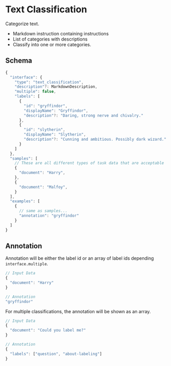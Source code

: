 # Text Classification

Categorize text.

- Markdown instruction containing instructions
- List of categories with descriptions
- Classify into one or more categories.

## Schema

```javascript
{
  "interface": {
    "type": "text_classification",
    "description"?: MarkdownDescription,
    "multiple": false,
    "labels": [
      {
        "id": "gryffindor",
        "displayName": "Gryffindor",
        "description"?: "Daring, strong nerve and chivalry."
      },
      {
        "id": "slytherin",
        "displayName": "Slytherin",
        "description"?: "Cunning and ambitious. Possibly dark wizard."
      }
    ]
  },
  "samples": [
    // These are all different types of task data that are acceptable
    {
      "document": "Harry",
    },
    {
      "document": "Malfoy",
    }
  ],
  "examples": [
    {
      // same as samples...
      "annotation": "gryffindor"
    }
  ]
}
```

## Annotation

Annotation will be either the label id or an array of label ids depending `interface.multiple`.

```javascript
// Input Data
{
  "document": "Harry"
}

// Annotation
"gryffindor"
```

For multiple classifications, the annotation will be shown as an array.

```javascript
// Input Data
{
  "document": "Could you label me?"
}

// Annotation
{
  "labels": ["question", "about-labeling"]
}
```
